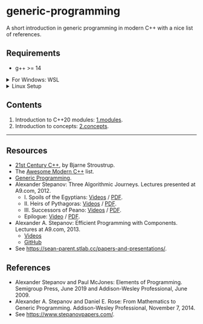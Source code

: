 # generic-programming
A short introduction in generic programming in modern C++ with a nice list of references.

## Requirements
* g++ >= 14

<details>
<summary>For Windows: WSL</summary>
<br>
<ol>
  <li><a href="https://learn.microsoft.com/en-us/windows/wsl/install">https://learn.microsoft.com/en-us/windows/wsl/install</a></li>
  <li><a href="https://code.visualstudio.com/docs/remote/wsl">https://code.visualstudio.com/docs/remote/wsl</a></li>
  <li>See Linux Setup</li>
</ol>
</details>

<details>
<summary>Linux Setup</summary>
<br>
<pre>
sudo apt-get update
sudo apt-get install build-essentials
sudo apt install g++-14
</pre>
</details>

## Contents
1. Introduction to C++20 modules: [1.modules](./1.modules/).
1. Introduction to concepts: [2.concepts](./2.concepts/).

***

## Resources
* [21st Century C++](https://cacm.acm.org/blogcacm/21st-century-c/), by Bjarne Stroustrup.
* The [Awesome Modern C++](https://awesomecpp.com/) list.
* [Generic Programming](https://sean-parent.stlab.cc/papers-and-presentations/#generic-programming).
* Alexander Stepanov: Three Algorithmic Journeys. Lectures presented at A9.com, 2012.
    * I. Spoils of the Egyptians: [Videos](https://www.youtube.com/playlist?list=PLHxtyCq_WDLV5N5zUCBCDC2WqF1VBDGg1) / [PDF](https://www.stepanovpapers.com/Journeys/Journey1.pdf).
    * II. Heirs of Pythagoras: [Videos](https://www.youtube.com/playlist?list=PLHxtyCq_WDLW0NqZCcrrQUa24H_af6Mrn) / [PDF](https://www.stepanovpapers.com/Journeys/Journey2.pdf).
    * III. Successors of Peano: [Videos](https://www.youtube.com/playlist?list=PLHxtyCq_WDLXrHwcaay14-4FXdzQBIMGx) / [PDF](https://www.stepanovpapers.com/Journeys/Journey3.pdf).
    * Epilogue: [Video](https://www.youtube.com/playlist?list=PLHxtyCq_WDLVQPzEm3igPiYOR68HQcMZT) / [PDF](https://www.stepanovpapers.com/Journeys/Epilogue.pdf).
* Alexander A. Stepanov: Efficient Programming with Components. Lectures at A9.com, 2013.
    * [Videos](https://www.youtube.com/playlist?list=PLHxtyCq_WDLXryyw91lahwdtpZsmo4BGD)
    * [GitHub](https://github.com/rjernst/stepanov-components-course)
* See https://sean-parent.stlab.cc/papers-and-presentations/.


## References
* Alexander Stepanov and Paul McJones: Elements of Programming. Semigroup Press, June 2019 and Addison-Wesley Professional, June 2009. 
* Alexander A. Stepanov and Daniel E. Rose: From Mathematics to Generic Programming. Addison-Wesley Professional, November 7, 2014.
* See https://www.stepanovpapers.com/.
